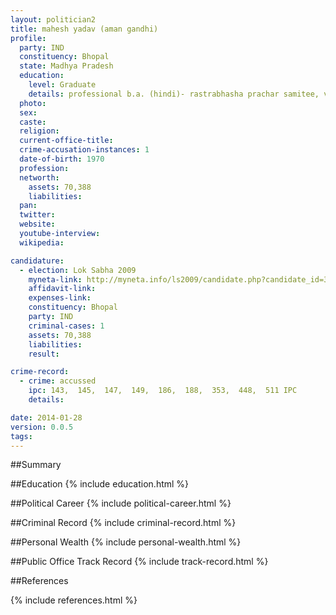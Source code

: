 ```yaml
---
layout: politician2
title: mahesh yadav (aman gandhi)
profile: 
  party: IND
  constituency: Bhopal
  state: Madhya Pradesh
  education: 
    level: Graduate
    details: professional b.a. (hindi)- rastrabhasha prachar samitee, vardha- 2001, vaidya virashad (1985-86),  ayurveda ratna (1988-89)
  photo: 
  sex: 
  caste: 
  religion: 
  current-office-title: 
  crime-accusation-instances: 1
  date-of-birth: 1970
  profession: 
  networth: 
    assets: 70,388
    liabilities: 
  pan: 
  twitter: 
  website: 
  youtube-interview: 
  wikipedia: 

candidature: 
  - election: Lok Sabha 2009
    myneta-link: http://myneta.info/ls2009/candidate.php?candidate_id=3411
    affidavit-link: 
    expenses-link: 
    constituency: Bhopal 
    party: IND
    criminal-cases: 1
    assets: 70,388
    liabilities: 
    result:  

crime-record: 
  - crime: accussed
    ipc: 143,  145,  147,  149,  186,  188,  353,  448,  511 IPC
    details:  

date: 2014-01-28
version: 0.0.5
tags: 
---
```

##Summary


##Education
{% include education.html %}


##Political Career
{% include political-career.html %}


##Criminal Record
{% include criminal-record.html %}


##Personal Wealth
{% include personal-wealth.html %}


##Public Office Track Record
{% include track-record.html %}


##References


{% include references.html %}